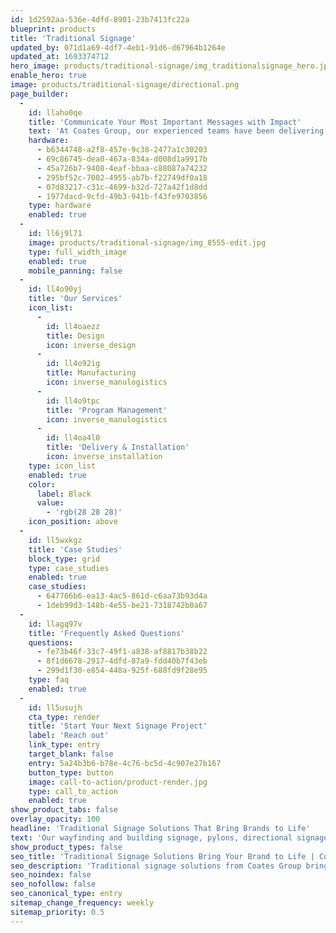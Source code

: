```yaml
---
id: 1d2592aa-536e-4dfd-8901-23b7413fc22a
blueprint: products
title: 'Traditional Signage'
updated_by: 071d1a69-4df7-4eb1-91d6-d67964b1264e
updated_at: 1693374712
hero_image: products/traditional-signage/img_traditionalsignage_hero.jpg
enable_hero: true
image: products/traditional-signage/directional.png
page_builder:
  -
    id: llaho0qe
    title: 'Communicate Your Most Important Messages with Impact'
    text: 'At Coates Group, our experienced teams have been delivering best-in-class indoor and outdoor signage to meet the highest standards of safety, compliance, and durability for the world’s leading brands since 1963. Our solutions bring together cutting-edge technology and impactful design and messaging, enabling national and global brands to stand out from the crowd.'
    hardware:
      - b6344748-a2f8-457e-9c38-2477a1c30203
      - 69c86745-dea0-467a-834a-d008d1a9917b
      - 45a726b7-9408-4eaf-bbaa-c88087a74232
      - 295bf52c-7002-4955-ab7b-f22749df0a18
      - 07d83217-c31c-4699-b32d-727a42f1d8dd
      - 1977dacd-9cfd-49b3-941b-f43fe9703856
    type: hardware
    enabled: true
  -
    id: ll6j9l71
    image: products/traditional-signage/img_8555-edit.jpg
    type: full_width_image
    enabled: true
    mobile_panning: false
  -
    id: ll4o90yj
    title: 'Our Services'
    icon_list:
      -
        id: ll4oaezz
        title: Design
        icon: inverse_design
      -
        id: ll4o92ig
        title: Manufacturing
        icon: inverse_manulogistics
      -
        id: ll4o9tpc
        title: 'Program Management'
        icon: inverse_manulogistics
      -
        id: ll4oa4l0
        title: 'Delivery & Installation'
        icon: inverse_installation
    type: icon_list
    enabled: true
    color:
      label: Black
      value:
        - 'rgb(28 28 28)'
    icon_position: above
  -
    id: ll5wxkgz
    title: 'Case Studies'
    block_type: grid
    type: case_studies
    enabled: true
    case_studies:
      - 647766b6-ea13-4ac5-861d-c6aa73b93d4a
      - 1deb99d3-148b-4e55-be21-7318742b0a67
  -
    id: llagq97v
    title: 'Frequently Asked Questions'
    questions:
      - fe73b46f-33c7-49f1-a838-af8817b38b22
      - 8f1d6678-2917-4dfd-87a9-fdd40b7f43eb
      - 299d1f30-e854-448a-925f-688fd9f28e95
    type: faq
    enabled: true
  -
    id: ll5usujh
    cta_type: render
    title: 'Start Your Next Signage Project'
    label: 'Reach out'
    link_type: entry
    target_blank: false
    entry: 5a24b3b6-b78e-4c76-bc5d-4c907e27b167
    button_type: button
    image: call-to-action/product-render.jpg
    type: call_to_action
    enabled: true
show_product_tabs: false
overlay_opacity: 100
headline: 'Traditional Signage Solutions That Bring Brands to Life'
text: 'Our wayfinding and building signage, pylons, directional signage, canopies, and gantries increase brand exposure while providing customers with critical information. Even better, our start-to-finish services ensure you’re supported from initial concept to completed rollout.'
show_product_types: false
seo_title: 'Traditional Signage Solutions Bring Your Brand to Life | Coates Group'
seo_description: 'Traditional signage solutions from Coates Group bring brands to life and communicate customer messages with impact. learn more.'
seo_noindex: false
seo_nofollow: false
seo_canonical_type: entry
sitemap_change_frequency: weekly
sitemap_priority: 0.5
---
```

